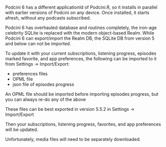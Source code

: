  


Podcini 6 has a different applicationId of Podcini.R, so it installs in parallel with earlier versions of Podcini on any device.
Once installed, it starts afresh, without any podcasts subscribed.

Podcini 6 has overhauled database and routines completely, the iron-age celebrity SQLite is replaced with the modern object-based Realm.
While Podcini 6 can export/import the Realm DB, the SQLite DB from version 5 and below can not be imported.

To update it with your current subscriptions, listening progress, episodes marked favorite, and app preferences,
the following can be imported to it from Settings -> Import/Export:

* preferences files
* OPML file
* json file of episodes progress

An OPML file should be imported before importing episodes progress, but you can always re-do any of the above

These files can be best exported in version 5.5.2 in Settings -> Import/Export

Then your subscriptions, listening progress, favorites, and app preferences will be updated.

Unfortunately, media files will need to be separately downloaded.
